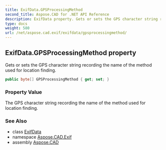 ```yaml
---
title: ExifData.GPSProcessingMethod
second_title: Aspose.CAD for .NET API Reference
description: ExifData property. Gets or sets the GPS character string recording the name of the method used for location finding
type: docs
weight: 580
url: /net/aspose.cad.exif/exifdata/gpsprocessingmethod/
---
```

## ExifData.GPSProcessingMethod property

Gets or sets the GPS character string recording the name of the method used for location finding.

```csharp
public byte[] GPSProcessingMethod { get; set; }
```

### Property Value

The GPS character string recording the name of the method used for location finding.

### See Also

* class [ExifData](../)
* namespace [Aspose.CAD.Exif](../../exifdata/)
* assembly [Aspose.CAD](../../../)


